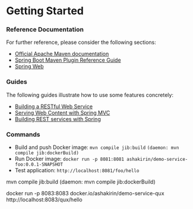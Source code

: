 # Getting Started

### Reference Documentation

For further reference, please consider the following sections:

* [Official Apache Maven documentation](https://maven.apache.org/guides/index.html)
* [Spring Boot Maven Plugin Reference Guide](https://docs.spring.io/spring-boot/docs/2.2.5.RELEASE/maven-plugin/)
* [Spring Web](https://docs.spring.io/spring-boot/docs/2.2.5.RELEASE/reference/htmlsingle/#boot-features-developing-web-applications)

### Guides

The following guides illustrate how to use some features concretely:

* [Building a RESTful Web Service](https://spring.io/guides/gs/rest-service/)
* [Serving Web Content with Spring MVC](https://spring.io/guides/gs/serving-web-content/)
* [Building REST services with Spring](https://spring.io/guides/tutorials/bookmarks/)

### Commands

* Build and push Docker image:
  ```mvn compile jib:build```
  ```(daemon: mvn compile jib:dockerBuild)```
* Run Docker image:
  ```docker run -p 8081:8081 ashakirin/demo-service-foo:0.0.1-SNAPSHOT```
* Test application:
  ```http://localhost:8081/foo/hello```

mvn compile jib:build
(daemon: mvn compile jib:dockerBuild)

docker run -p 8083:8083 docker.io/ashakirin/demo-service-qux
http://localhost:8083/qux/hello

